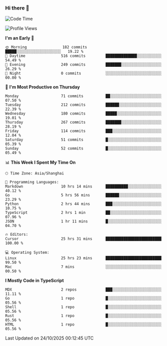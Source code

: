 ### Hi there 👋

<!--
**waynelwz/waynelwz** is a ✨ _special_ ✨ repository because its `README.md` (this file) appears on your GitHub profile.

Here are some ideas to get you started:

- 🔭 I’m currently working on ...
- 🌱 I’m currently learning ...
- 👯 I’m looking to collaborate on ...
- 🤔 I’m looking for help with ...
- 💬 Ask me about ...
- 📫 How to reach me: ...
- 😄 Pronouns: ...
- ⚡ Fun fact: ...
-->

<!--START_SECTION:waka-->
![Code Time](http://img.shields.io/badge/Code%20Time-4%2C135%20hrs%2027%20mins-blue)

![Profile Views](http://img.shields.io/badge/Profile%20Views-1-blue)

**I'm an Early 🐤** 

```text
🌞 Morning                182 commits         █████░░░░░░░░░░░░░░░░░░░░   19.22 % 
🌆 Daytime                516 commits         ██████████████░░░░░░░░░░░   54.49 % 
🌃 Evening                249 commits         ███████░░░░░░░░░░░░░░░░░░   26.29 % 
🌙 Night                  0 commits           ░░░░░░░░░░░░░░░░░░░░░░░░░   00.00 % 
```
📅 **I'm Most Productive on Thursday** 

```text
Monday                   71 commits          ██░░░░░░░░░░░░░░░░░░░░░░░   07.50 % 
Tuesday                  212 commits         ██████░░░░░░░░░░░░░░░░░░░   22.39 % 
Wednesday                180 commits         █████░░░░░░░░░░░░░░░░░░░░   19.01 % 
Thursday                 267 commits         ███████░░░░░░░░░░░░░░░░░░   28.19 % 
Friday                   114 commits         ███░░░░░░░░░░░░░░░░░░░░░░   12.04 % 
Saturday                 51 commits          █░░░░░░░░░░░░░░░░░░░░░░░░   05.39 % 
Sunday                   52 commits          █░░░░░░░░░░░░░░░░░░░░░░░░   05.49 % 
```


📊 **This Week I Spent My Time On** 

```text
🕑︎ Time Zone: Asia/Shanghai

💬 Programming Languages: 
Markdown                 10 hrs 14 mins      ██████████░░░░░░░░░░░░░░░   40.12 % 
Go                       5 hrs 56 mins       ██████░░░░░░░░░░░░░░░░░░░   23.29 % 
Python                   2 hrs 44 mins       ███░░░░░░░░░░░░░░░░░░░░░░   10.75 % 
TypeScript               2 hrs 1 min         ██░░░░░░░░░░░░░░░░░░░░░░░   07.96 % 
JSON                     1 hr 11 mins        █░░░░░░░░░░░░░░░░░░░░░░░░   04.70 % 

🔥 Editors: 
Cursor                   25 hrs 31 mins      █████████████████████████   100.00 % 

💻 Operating System: 
Linux                    25 hrs 23 mins      █████████████████████████   99.50 % 
Mac                      7 mins              ░░░░░░░░░░░░░░░░░░░░░░░░░   00.50 % 
```

**I Mostly Code in TypeScript** 

```text
MDX                      2 repos             ███░░░░░░░░░░░░░░░░░░░░░░   11.11 % 
Go                       1 repo              █░░░░░░░░░░░░░░░░░░░░░░░░   05.56 % 
Shell                    1 repo              █░░░░░░░░░░░░░░░░░░░░░░░░   05.56 % 
Rust                     1 repo              █░░░░░░░░░░░░░░░░░░░░░░░░   05.56 % 
HTML                     1 repo              █░░░░░░░░░░░░░░░░░░░░░░░░   05.56 % 
```




 Last Updated on 24/10/2025 00:12:45 UTC
<!--END_SECTION:waka-->
